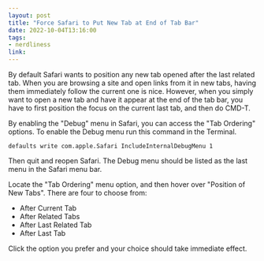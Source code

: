 ```yaml
---
layout: post
title: "Force Safari to Put New Tab at End of Tab Bar"
date: 2022-10-04T13:16:00
tags:
- nerdliness
link:
---
```

By default Safari wants to position any new tab opened after the last related tab. When you are
browsing a site and open links from it in new tabs, having them immediately follow the current one
is nice. However, when you simply want to open a new tab and have it appear at the end of the tab
bar, you have to first position the focus on the current last tab, and then do CMD-T.

By enabling the "Debug" menu in Safari, you can access the "Tab Ordering" options. To enable the
Debug menu run this command in the Terminal.

    defaults write com.apple.Safari IncludeInternalDebugMenu 1

Then quit and reopen Safari. The Debug menu should be listed as the last menu in the Safari menu
bar.

Locate the "Tab Ordering" menu option, and then hover over "Position of New Tabs". There are four to
choose from:

* After Current Tab
* After Related Tabs
* After Last Related Tab
* After Last Tab

Click the option you prefer and your choice should take immediate effect.
